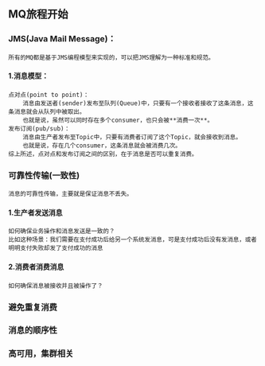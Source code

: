## MQ旅程开始
### JMS(Java Mail Message)：
	所有的MQ都是基于JMS编程模型来实现的，可以把JMS理解为一种标准和规范。
#### 1.消息模型：
	点对点(point to point)：
		消息由发送者(sender)发布至队列(Queue)中，只要有一个接收者接收了这条消息，这条消息就会从队列中被取出。
		也就是说，虽然可以同时存在多个consumer，也只会被**消费一次**。
	发布订阅(pub/sub)：
		消息由生产者发布至Topic中，只要有消费者订阅了这个Topic，就会接收到消息。
		也就是说，存在几个consumer，这条消息就会被消费几次。
	综上所述，点对点和发布订阅之间的区别，在于消息是否可以重复消费。

### 可靠性传输(一致性)
	消息的可靠性传输，主要就是保证消息不丢失。

#### 1.生产者发送消息
	如何确保业务操作和消息发送是一致的？
	比如这种场景：我们需要在支付成功后给另一个系统发消息，可是支付成功后没有发消息，或者明明支付失败却发了支付成功的消息

#### 2.消费者消费消息
	如何确保消息被接收并且被操作了？

### 避免重复消费

### 消息的顺序性

### 高可用，集群相关